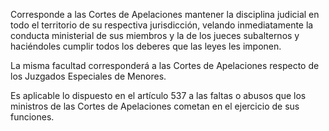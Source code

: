 Corresponde a las Cortes de Apelaciones mantener la disciplina judicial en todo el territorio de su respectiva jurisdicción, velando inmediatamente la conducta ministerial de sus miembros y la de los jueces subalternos y haciéndoles cumplir todos los deberes que las leyes les imponen.

La misma facultad corresponderá a las Cortes de Apelaciones respecto de los Juzgados Especiales de Menores.

Es aplicable lo dispuesto en el artículo 537 a las faltas o abusos que los ministros de las Cortes de Apelaciones cometan en el ejercicio de sus funciones.